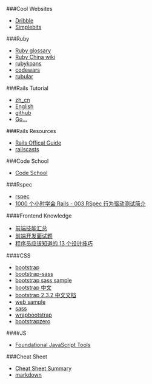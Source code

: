 ###Cool Websites
* [Dribble](http://dribbble.com/)
* [Simplebits](http://simplebits.com/)


###Ruby
* [Ruby glossary](http://www.codecademy.com/zh/glossary/ruby)
* [Ruby China wiki](https://github.com/ruby-china/wiki/wiki)
* [rubykoans](http://rubykoans.com/)
* [codewars](http://www.codewars.com/)
* [rubular](http://www.rubular.com/)

###Rails Tutorial
* [zh_cn](http://railstutorial-china.org/)
* [English](http://ruby.railstutorial.org/ruby-on-rails-tutorial-book)
* [github](https://github.com/railstutorial/sample_app)
* [Go...](http://www.railstutorial.org/book/sign_up)

###Rails Resources
* [Rails Offical Guide](http://guides.rubyonrails.org/)
* [railscasts](http://railscasts.com/)

###Code School
* [Code School](https://www.codeschool.com/)

###Rspec
* [rspec](http://rspec.info/)
* [1000 个小时学会 Rails - 003 RSpec 行为驱动测试简介](http://ruby-china.org/topics/2848)

####Frontend Knowledge
* [前端技能汇总](https://github.com/JacksonTian/fks)
* [前端开发面试题](http://segmentfault.com/a/1190000000465431)
* [程序员应该知道的 13 个设计技巧](http://www.oschina.net/news/53600/design-tips-for-developers)

####CSS
* [bootstrap](http://getbootstrap.com/)
* [bootstrap-sass](https://github.com/twbs/bootstrap-sass)
* [bootstrap sass sample](https://github.com/twbs/bootstrap-sass/tree/master/vendor/assets/stylesheets/bootstrap)
* [bootstrap 中文](http://www.bootcss.com/)
* [bootstrap 2.3.2 中文文档](http://v2.bootcss.com/index.html)
* [web sample](http://expo.bootcss.com/)
* [sass](http://sass-lang.com/guide)
* [wrapbootstrap](https://wrapbootstrap.com/themes)
* [bootstrapzero](http://www.bootstrapzero.com/)

####JS
* [Foundational JavaScript Tools](https://github.com/codefellows/jstools)

###Cheat Sheet
* [Cheat Sheet Summary](http://blog.jobbole.com/64515/)
* [markdown](https://github.com/adam-p/markdown-here/wiki/Markdown-Cheatsheet)
